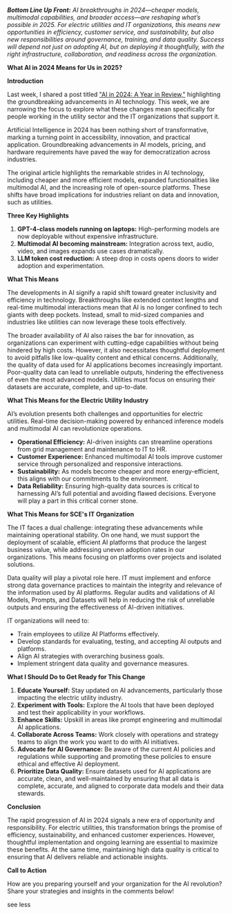 _**Bottom Line Up Front:** AI breakthroughs in 2024—cheaper models, multimodal capabilities, and broader access—are reshaping what’s possible in 2025. For electric utilities and IT organizations, this means new opportunities in efficiency, customer service, and sustainability, but also new responsibilities around governance, training, and data quality. Success will depend not just on adopting AI, but on deploying it thoughtfully, with the right infrastructure, collaboration, and readiness across the organization._

**What AI in 2024 Means for Us in 2025?**

**Introduction**

Last week, I shared a post titled ["AI in 2024: A Year in Review,"](https://engage.cloud.microsoft.mcas.ms/main/org/sce.com/threads/eyJfdHlwZSI6IlRocmVhZCIsImlkIjoiMzEzNTA0NTU1MjQ5NjY0MCJ9?trk_copy_link=V2&McasTsid=11522&McasCtx=4 "https://engage.cloud.microsoft/main/org/sce.com/threads/eyJfdHlwZSI6IlRocmVhZCIsImlkIjoiMzEzNTA0NTU1MjQ5NjY0MCJ9?trk_copy_link=V2") highlighting the groundbreaking advancements in AI technology. This week, we are narrowing the focus to explore what these changes mean specifically for people working in the utility sector and the IT organizations that support it.

Artificial Intelligence in 2024 has been nothing short of transformative, marking a turning point in accessibility, innovation, and practical application. Groundbreaking advancements in AI models, pricing, and hardware requirements have paved the way for democratization across industries.

The original article highlights the remarkable strides in AI technology, including cheaper and more efficient models, expanded functionalities like multimodal AI, and the increasing role of open-source platforms. These shifts have broad implications for industries reliant on data and innovation, such as utilities.

**Three Key Highlights**

1.  **GPT-4-class models running on laptops:** High-performing models are now deployable without expensive infrastructure.
2.  **Multimodal AI becoming mainstream:** Integration across text, audio, video, and images expands use cases dramatically.
3.  **LLM token cost reduction:** A steep drop in costs opens doors to wider adoption and experimentation.

**What This Means**

The developments in AI signify a rapid shift toward greater inclusivity and efficiency in technology. Breakthroughs like extended context lengths and real-time multimodal interactions mean that AI is no longer confined to tech giants with deep pockets. Instead, small to mid-sized companies and industries like utilities can now leverage these tools effectively.

The broader availability of AI also raises the bar for innovation, as organizations can experiment with cutting-edge capabilities without being hindered by high costs. However, it also necessitates thoughtful deployment to avoid pitfalls like low-quality content and ethical concerns. Additionally, the quality of data used for AI applications becomes increasingly important. Poor-quality data can lead to unreliable outputs, hindering the effectiveness of even the most advanced models. Utilities must focus on ensuring their datasets are accurate, complete, and up-to-date.

**What This Means for the Electric Utility Industry**

AI’s evolution presents both challenges and opportunities for electric utilities. Real-time decision-making powered by enhanced inference models and multimodal AI can revolutionize operations.

*   **Operational Efficiency:** AI-driven insights can streamline operations from grid management and maintenance to IT to HR.
*   **Customer Experience:** Enhanced multimodal AI tools improve customer service through personalized and responsive interactions.
*   **Sustainability:** As models become cheaper and more energy-efficient, this aligns with our commitments to the environment.
*   **Data Reliability:** Ensuring high-quality data sources is critical to harnessing AI’s full potential and avoiding flawed decisions. Everyone will play a part in this critical corner stone.

**What This Means for SCE's IT Organization**

The IT faces a dual challenge: integrating these advancements while maintaining operational stability. On one hand, we must support the deployment of scalable, efficient AI platforms that produce the largest business value, while addressing uneven adoption rates in our organizations. This means focusing on platforms over projects and isolated solutions.

Data quality will play a pivotal role here. IT must implement and enforce strong data governance practices to maintain the integrity and relevance of the information used by AI platforms. Regular audits and validations of AI Models, Prompts, and Datasets will help in reducing the risk of unreliable outputs and ensuring the effectiveness of AI-driven initiatives.

IT organizations will need to:

*   Train employees to utilize AI Platforms effectively.
*   Develop standards for evaluating, testing, and accepting AI outputs and platforms.
*   Align AI strategies with overarching business goals.
*   Implement stringent data quality and governance measures.

**What I Should Do to Get Ready for This Change**

1.  **Educate Yourself:** Stay updated on AI advancements, particularly those impacting the electric utility industry.
2.  **Experiment with Tools:** Explore the AI tools that have been deployed and test their applicability in your workflows.
3.  **Enhance Skills:** Upskill in areas like prompt engineering and multimodal AI applications.
4.  **Collaborate Across Teams:** Work closely with operations and strategy teams to align the work you want to do with AI initiatives.
5.  **Advocate for AI Governance:** Be aware of the current AI policies and regulations while supporting and promoting these policies to ensure ethical and effective AI deployment.
6.  **Prioritize Data Quality:** Ensure datasets used for AI applications are accurate, clean, and well-maintained by ensuring that all data is complete, accurate, and aligned to corporate data models and their data stewards.

**Conclusion**

The rapid progression of AI in 2024 signals a new era of opportunity and responsibility. For electric utilities, this transformation brings the promise of efficiency, sustainability, and enhanced customer experiences. However, thoughtful implementation and ongoing learning are essential to maximize these benefits. At the same time, maintaining high data quality is critical to ensuring that AI delivers reliable and actionable insights.

**Call to Action**

How are you preparing yourself and your organization for the AI revolution? Share your strategies and insights in the comments below!

see less